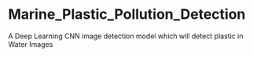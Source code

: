 # Marine_Plastic_Pollution_Detection
A Deep Learning CNN image detection model which will detect plastic in Water Images
